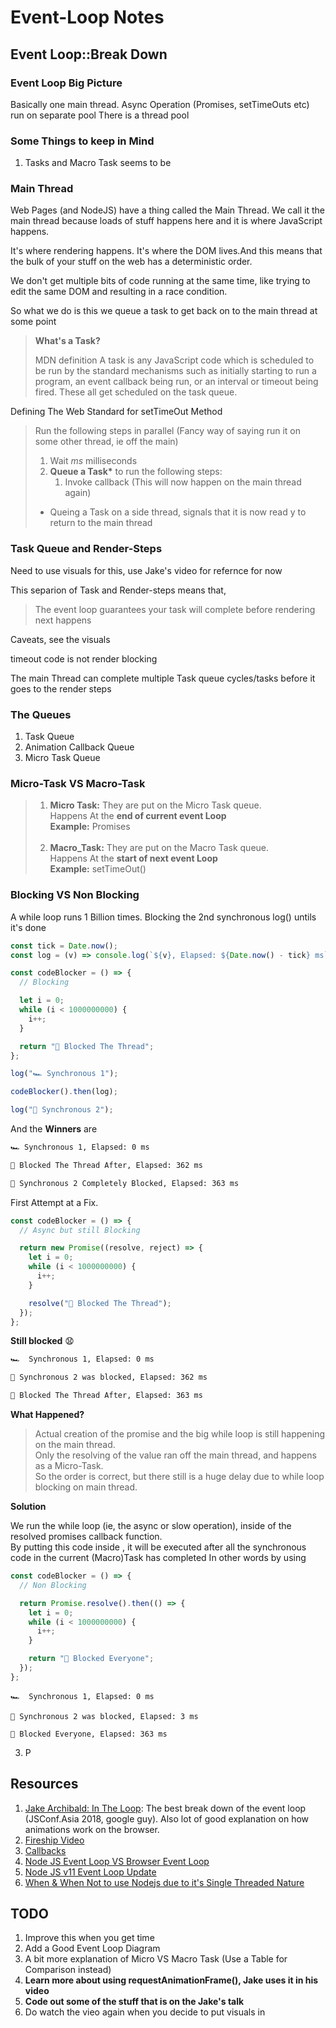 # Event-Loop Notes

## **Event Loop::Break Down**

### **Event Loop Big Picture**

Basically one main thread. Async Operation (Promises, setTimeOuts etc) run on separate pool
There is a thread pool

### Some Things to keep in Mind

1. Tasks and Macro Task seems to be

### Main Thread

Web Pages (and NodeJS) have a thing called the Main Thread. We call it the main thread because loads of stuff happens here and it is where JavaScript happens.

It's where rendering happens. It's where the DOM lives.And this means that the bulk of your stuff on the web has a deterministic order.

We don't get multiple bits of code running at the same time, like trying to edit the same DOM and resulting in a race condition.

So what we do is this we queue a task to get back on to the main thread at some point

> **What's a Task?**
>
> MDN definition
> A task is any JavaScript code which is scheduled to be run by the standard mechanisms such as initially starting to run a program, an event callback being run, or an interval or timeout being fired. These all get scheduled on the task queue.

Defining The Web Standard for setTimeOut Method

> Run the following steps in parallel (Fancy way of saying run it on some other thread, ie off the main)
>
> 1. Wait _ms_ milliseconds
> 2. **Queue a Task\*** to run the following steps:
>    1. Invoke callback (This will now happen on the main thread again)
>
> - Queing a Task on a side thread, signals that it is now read y to return to the main thread

### Task Queue and Render-Steps

Need to use visuals for this, use Jake's video for refernce for now

This separion of Task and Render-steps means that,

> The event loop guarantees your task will complete before rendering next happens

Caveats, see the visuals

timeout code is not render blocking

The main Thread can complete multiple Task queue cycles/tasks before it goes to the render steps

### The Queues

1. Task Queue
2. Animation Callback Queue
3. Micro Task Queue

### **Micro-Task VS Macro-Task**

> 1. **Micro Task:** They are put on the Micro Task queue. <br/> Happens At the **end of current event Loop** <br/> **Example:** Promises <br/><br/>
> 2. **Macro_Task:** They are put on the Macro Task queue. <br/> Happens At the **start of next event Loop** <br/> **Example:** setTimeOut()

### **Blocking VS Non Blocking**

A while loop runs 1 Billion times. Blocking the 2nd synchronous log() untils it's done

```javascript
const tick = Date.now();
const log = (v) => console.log(`${v}, Elapsed: ${Date.now() - tick} ms`);

const codeBlocker = () => {
  // Blocking

  let i = 0;
  while (i < 1000000000) {
    i++;
  }

  return "🐢 Blocked The Thread";
};

log("🏎️ Synchronous 1");

codeBlocker().then(log);

log("🥪 Synchronous 2");
```

And the **Winners** are

```bash
🏎️ Synchronous 1, Elapsed: 0 ms

🐢 Blocked The Thread After, Elapsed: 362 ms

🦥 Synchronous 2 Completely Blocked, Elapsed: 363 ms
```

First Attempt at a Fix.

```javascript
const codeBlocker = () => {
  // Async but still Blocking

  return new Promise((resolve, reject) => {
    let i = 0;
    while (i < 1000000000) {
      i++;
    }

    resolve("🐢 Blocked The Thread");
  });
};
```

**Still blocked** :anguished:

```bash
🏎️  Synchronous 1, Elapsed: 0 ms

🏃 Synchronous 2 was blocked, Elapsed: 362 ms

🐢 Blocked The Thread After, Elapsed: 363 ms
```

**What Happened?** <br/>

> Actual creation of the promise and the big while loop is still happening on the main thread. <br/>
> Only the resolving of the value ran off the main thread, and happens as a Micro-Task. <br/>
> So the order is correct, but there still is a huge delay due to while loop blocking on main thread.

**Solution**

We run the while loop (ie, the async or slow operation), inside of the resolved promises callback function. <br/>
By putting this code inside , it will be executed after all the synchronous code in the current (Macro)Task has completed
In other words by using

```javascript
const codeBlocker = () => {
  // Non Blocking

  return Promise.resolve().then(() => {
    let i = 0;
    while (i < 1000000000) {
      i++;
    }

    return "🐢 Blocked Everyone";
  });
};
```

```
🏎️  Synchronous 1, Elapsed: 0 ms

🏃 Synchronous 2 was blocked, Elapsed: 3 ms

🐢 Blocked Everyone, Elapsed: 363 ms
```

3. P

## Resources

1. [Jake Archibald: In The Loop](https://youtu.be/cCOL7MC4Pl0): The best break down of the event loop (JSConf.Asia 2018, google guy). Also lot of good explanation on how animations work on the browser.
2. [Fireship Video](https://youtu.be/vn3tm0quoqE)
3. [Callbacks](https://youtu.be/ueOG5uk7zo8)
4. [Node JS Event Loop VS Browser Event Loop](https://blog.insiderattack.net/javascript-event-loop-vs-node-js-event-loop-aea2b1b85f5c)
5. [Node JS v11 Event Loop Update](https://blog.insiderattack.net/new-changes-to-timers-and-microtasks-from-node-v11-0-0-and-above-68d112743eb3)
6. [When & When Not to use Nodejs due to it's Single Threaded Nature](https://www.youtube.com/watch?v=UCd6LorxpkY&list=PLqq-6Pq4lTTa-d0iZg41U2RDqECol9C5B&index=6)

## TODO

1. Improve this when you get time
2. Add a Good Event Loop Diagram
3. A bit more explanation of Micro VS Macro Task (Use a Table for Comparison instead)
4. **Learn more about using requestAnimationFrame(), Jake uses it in his video**
5. **Code out some of the stuff that is on the Jake's talk**
6. Do watch the vieo again when you decide to put visuals in
